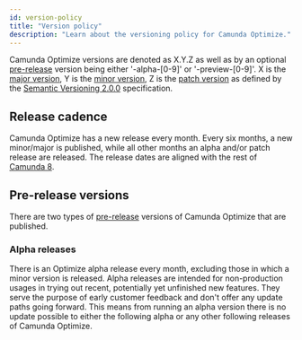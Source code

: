 ```yaml
---
id: version-policy
title: "Version policy"
description: "Learn about the versioning policy for Camunda Optimize."
---
```


Camunda Optimize versions are denoted as X.Y.Z as well as by an optional [pre-release](https://semver.org/spec/v2.0.0.html#spec-item-9) version being either '-alpha-[0-9]' or '-preview-[0-9]'. X is the [major version](https://semver.org/spec/v2.0.0.html#spec-item-4), Y is the [minor version](https://semver.org/spec/v2.0.0.html#spec-item-7), Z is the [patch version](https://semver.org/spec/v2.0.0.html#spec-item-6) as defined by the [Semantic Versioning 2.0.0](https://semver.org/spec/v2.0.0.html) specification.

## Release cadence

Camunda Optimize has a new release every month. Every six months, a new minor/major is published, while all other months an alpha and/or patch release are released. The release dates are aligned with the rest of [Camunda 8]($docs$/reference/release-policy).

## Pre-release versions

There are two types of [pre-release](https://semver.org/spec/v2.0.0.html#spec-item-9) versions of Camunda Optimize that are published.

### Alpha releases

There is an Optimize alpha release every month, excluding those in which a minor version is released. Alpha releases are intended for non-production usages in trying out recent, potentially yet unfinished new features.
They serve the purpose of early customer feedback and don't offer any update paths going forward. This means from running an alpha version there is no update possible to either the following alpha or any other following releases of Camunda Optimize.

<!--- We say two types, but I only see one here. --->
